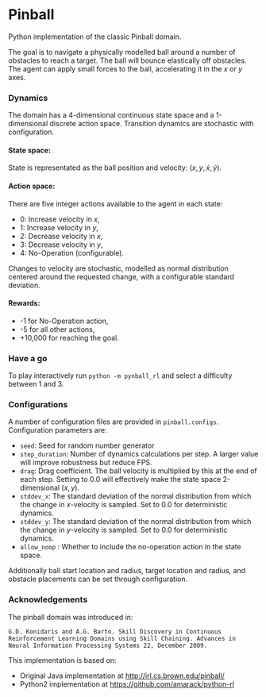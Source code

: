 # Pinball
Python implementation of the classic Pinball domain.

The goal is to navigate a physically modelled ball around a number of obstacles to reach a target. The ball will bounce elastically off obstacles. The agent can apply small forces to the ball, accelerating it in the $x$ or $y$ axes.

### Dynamics
The domain has a 4-dimensional continuous state space and a 1-dimensional discrete action space. Transition dynamics are stochastic with configuration.
#### State space:
State is representated as the ball position and velocity: $(x, y, \dot{x}, \dot{y})$.
#### Action space:
There are five integer actions available to the agent in each state:
- 0: Increase velocity in $x$,
- 1: Increase velocity in $y$,
- 2: Decrease velocity in $x$,
- 3: Decrease velocity in $y$,
- 4: No-Operation (configurable).

Changes to velocity are stochastic, modelled as normal distribution centered around the requested change, with a configurable standard deviation.

 #### Rewards:
- -1 for No-Operation action,
- -5 for all other actions,
- +10,000 for reaching the goal.

### Have a go
To play interactively run `python -m pynball_rl` and select a difficulty between 1 and 3.

### Configurations
A number of configuration files are provided in  `pinball.configs`. Configuration parameters are:
- `seed`: Seed for random number generator
- `step_duration`: Number of dynamics calculations per step. A larger value will improve robustness but reduce FPS.
- `drag`: Drag coefficient. The ball velocity is multiplied by this at the end of each step. Setting to 0.0 will effectively make the state space 2-dimensional $(x,y)$.
- `stddev_x`: The standard deviation of the normal distribution from which the change in $x$-velocity is sampled. Set to 0.0 for deterministic dynamics.
- `stddev_y`: The standard deviation of the normal distribution from which the change in $y$-velocity is sampled. Set to 0.0 for deterministic dynamics.
- `allow_noop` : Whether to include the no-operation action in the state space.

Additionally ball start location and radius, target location and radius, and obstacle placements can be set through configuration.

### Acknowledgements
The pinball domain was introduced in:

    G.D. Konidaris and A.G. Barto. Skill Discovery in Continuous Reinforcement Learning Domains using Skill Chaining. Advances in Neural Information Processing Systems 22, December 2009.

This implementation is based on:
- Original Java implementation at http://irl.cs.brown.edu/pinball/
- Python2 implementation at https://github.com/amarack/python-rl
